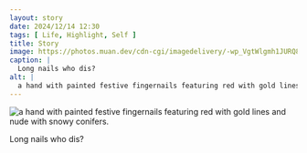 ```yaml
---
layout: story
date: 2024/12/14 12:30
tags: [ Life, Highlight, Self ]
title: Story
image: https://photos.muan.dev/cdn-cgi/imagedelivery/-wp_VgtWlgmh1JURQ8t1mg/be0cf6a7-93ce-426c-50e5-83d425178900/public
caption: |
  Long nails who dis?
alt: |
  a hand with painted festive fingernails featuring red with gold lines and nude with snowy conifers.
---
```



![a hand with painted festive fingernails featuring red with gold lines and nude with snowy conifers.](https://photos.muan.dev/cdn-cgi/imagedelivery/-wp_VgtWlgmh1JURQ8t1mg/be0cf6a7-93ce-426c-50e5-83d425178900/public)

Long nails who dis?
